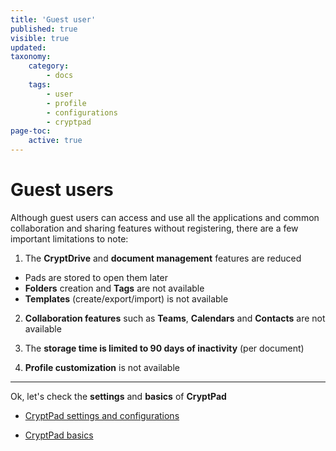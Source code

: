 ```yaml
---
title: 'Guest user'
published: true
visible: true
updated:
taxonomy:
    category:
        - docs
    tags:
        - user
        - profile
        - configurations
        - cryptpad
page-toc:
    active: true
---
```


# Guest users

Although guest users can access and use all the applications and common collaboration and sharing features without registering, there are a few important limitations to note:

1. The **CryptDrive** and **document management** features are reduced

- Pads are stored to open them later
- **Folders** creation and **Tags** are not available
- **Templates** (create/export/import) is not available

2. **Collaboration features** such as **Teams**, **Calendars** and **Contacts** are not available

3. The **storage time is limited to 90 days of inactivity** (per document)

4. **Profile customization** is not available

---

Ok, let's check the **settings** and **basics** of **CryptPad**

- [CryptPad settings and configurations](configurations)

- [CryptPad basics](basics)
